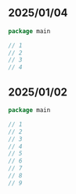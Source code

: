 ## 2025/01/04

```go
package main

// 1
// 2
// 3
// 4
```

## 2025/01/02

```go
package main

// 1
// 2
// 3
// 4
// 5
// 6
// 7
// 8
// 9
```
